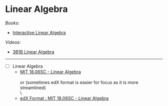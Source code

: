 # Linear Algebra

_Books_:

- [Interactive Linear Algebra](https://textbooks.math.gatech.edu/ila/index.html)

_Videos_:

- [3B1B Linear Algebra](https://www.3blue1brown.com/topics/linear-algebra)

---

- [ ] Linear Algebra
  - [MIT 18.06SC - Linear Algebra](https://ocw.mit.edu/courses/18-06sc-linear-algebra-fall-2011/) \
    \
     or (sometimes edX format is easier for focus as it is more streamlined) \
    \
  - [edX Format : MIT 18.06SC - Linear Algebra](https://openlearninglibrary.mit.edu/courses/course-v1:OCW+18.06SC+2T2019/course/)
